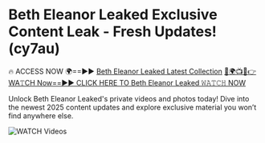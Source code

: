 # Beth Eleanor Leaked Exclusive Content Leak - Fresh Updates! (cy7au)

🔥 ACCESS NOW 🌍==►► <a href="https://tinyurl.com/3fjeunct" rel="nofollow">Beth Eleanor Leaked Latest Collection</a></h3>
[🔴🌍📺📱👉WA𝚃CH Now==►► CLICK HERE TO Beth Eleanor Leaked 𝚆𝙰𝚃𝙲𝙷 NOW](https://tinyurl.com/3fjeunct)

Unlock Beth Eleanor Leaked's private videos and photos today! Dive into the newest 2025 content updates and explore exclusive material you won’t find anywhere else.


<a href="https://tinyurl.com/3fjeunct" rel="nofollow" data-target="animated-image.originalLink"><img src="https://camo.githubusercontent.com/8a4f000d20f83aca3bf7ec5f350d767afa0574a8a352519fd8cfa583a6f93a33/68747470733a2f2f692e696d6775722e636f6d2f644a486b345a712e676966" alt="WATCH Videos" data-canonical-src="https://i.imgur.com/dJHk4Zq.gif" style="max-width: 100%; display: inline-block;" data-target="animated-image.originalImage"></a>
